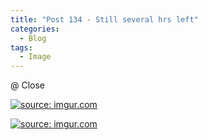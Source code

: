 ```yaml
---
title: "Post 134 - Still several hrs left"
categories:
  - Blog
tags:
  - Image
---
```


@ Close

<a href="https://imgur.com/TUdvOYx"><img src="https://i.imgur.com/TUdvOYx.jpg" title="source: imgur.com" /></a>

<a href="https://imgur.com/gDTgPXE"><img src="https://i.imgur.com/gDTgPXE.jpg" title="source: imgur.com" /></a>

<script src="https://utteranc.es/client.js"
        repo="serendipityinlife/serendipityinlife.github.io"
        issue-term="pathname"
        theme="github-light"
        crossorigin="anonymous"
        async>
</script>

